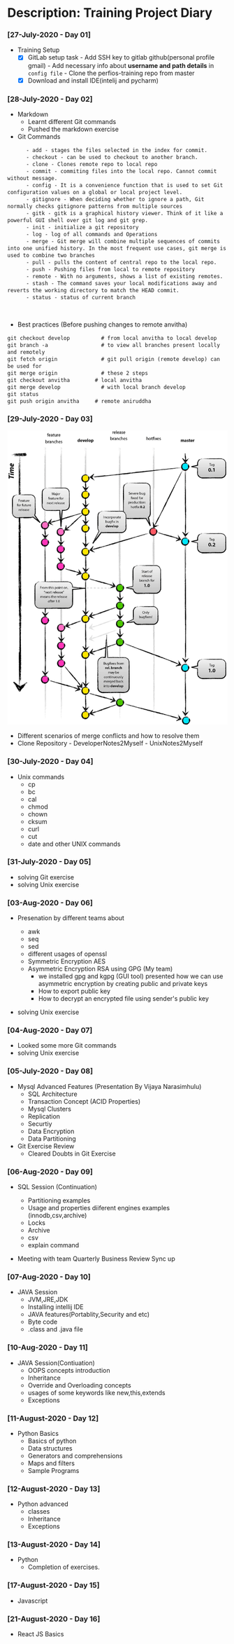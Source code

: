 # Description: Training Project Diary

### [27-July-2020 - Day 01]
* Training Setup
    - [x] GitLab setup task
          - Add SSH key to gitlab github(personal profile gmail)
          - Add necessary info about **username and path details**  in `config file`
          - Clone the perfios-training repo from master
    - [X] Download  and install IDE(intelij and pycharm)
### [28-July-2020 - Day 02]
* Markdown
    - Learnt different Git commands
    - Pushed the markdown exercise
* Git Commands
```
      - add - stages the files selected in the index for commit.
      - checkout - can be used to checkout to another branch.
      - clone - Clones remote repo to local repo
      - commit - commiting files into the local repo. Cannot commit without message.
      - config - It is a convenience function that is used to set Git configuration values on a global or local project level. 
      - gitignore - When deciding whether to ignore a path, Git normally checks gitignore patterns from multiple sources
      - gitk - gitk is a graphical history viewer. Think of it like a powerful GUI shell over git log and git grep.
      - init - initialize a git repository
      - log - log of all commands and Operations
      - merge - Git merge will combine multiple sequences of commits into one unified history. In the most frequent use cases, git merge is used to combine two branches
      - pull - pulls the content of central repo to the local repo.
      - push - Pushing files from local to remote repository
      - remote - With no arguments, shows a list of existing remotes. 
      - stash - The command saves your local modifications away and reverts the working directory to match the HEAD commit.
      - status - status of current branch
      
  
  ```
  * Best practices (Before pushing changes to remote anvitha)
  ```
  git checkout develop          # from local anvitha to local develop
  git branch -a                 # to view all branches present locally and remotely
  git fetch origin              # git pull origin (remote develop) can be used for 
  git merge origin              # these 2 steps
  git checkout anvitha        # local anvitha
  git merge develop             # with local branch develop
  git status
  git push origin anvitha     # remote aniruddha

  ```
  
### [29-July-2020 - Day 03]

![Git model](git-flow.png)
* Different scenarios of merge conflicts and how to resolve them 
* Clone Repository
       - DeveloperNotes2Myself
       - UnixNotes2Myself
       

### [30-July-2020 - Day 04]
 * Unix commands
     - cp
     - bc
     - cal
     - chmod
     - chown
     - cksum
     - curl
     - cut
     - date  and other UNIX commands
     
### [31-July-2020 - Day 05]
* solving Git exercise 
* solving Unix exercise

### [03-Aug-2020 - Day 06]
* Presenation by different teams about 
    - awk 
    - seq
    - sed
    - different usages of openssl
    - Symmetric Encryption AES
    - Asymmetric Encryption RSA using GPG (My team)
       - we installed gpg and  kgpg (GUI tool) presented how we can use asymmetric encryption by creating public and private keys 
       - How to export public key
       - How to decrypt an encrypted file using sender's public key 

* solving Unix exercise

### [04-Aug-2020 - Day 07]
* Looked some more Git commands 
* solving Unix exercise

### [05-July-2020 - Day 08]
* Mysql Advanced Features (Presentation By Vijaya Narasimhulu)
    - SQL Architecture
    - Transaction Concept (ACID Properties)
    -  Mysql Clusters
    -  Replication
    - Securtiy
    - Data Encryption
    - Data Partitioning
* Git Exercise Review
    - Cleared Doubts in Git Exercise 
### [06-Aug-2020 - Day 09]
* SQL Session (Continuation)  
    - Partitioning examples
    - Usage and properties diiferent engines examples (innodb,csv,archive) 
    - Locks
    - Archive
    - csv
    - explain command
     
* Meeting with team Quarterly Business Review Sync up     

### [07-Aug-2020 - Day 10]
* JAVA Session
    - JVM,JRE,JDK 
    - Installing intellij IDE
    - JAVA features(Portablity,Security and etc)
    - Byte code 
    - .class and .java file 
   
### [10-Aug-2020 - Day 11]
* JAVA Session(Contiuation)
    - OOPS concepts introduction
    - Inheritance
    - Override and Overloading concepts
    - usages of some keywords like new,this,extends
    - Exceptions

### [11-August-2020 - Day 12] 
* Python Basics
    - Basics of python
    - Data structures
    - Generators and comprehensions
    - Maps and filters
    - Sample Programs
    
### [12-August-2020 - Day 13] 
* Python advanced
    - classes
    - Inheritance
    - Exceptions
### [13-August-2020 - Day 14] 
* Python
    - Completion of exercises.
### [17-August-2020 - Day 15] 
* Javascript
### [21-August-2020 - Day 16] 
* React JS Basics


    

